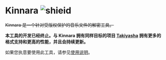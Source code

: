 # Kinnara ![shieid](https://img.shields.io/badge/python-3.6%2B-green)

~~Kinnara 是一个针对受版权保护的音乐文件的解密工具。~~

**本工具的开发已经终止。与 Kinnara 拥有同样目标的项目 [Takiyasha](https://github.com/nukemiko/takiyasha) 拥有更多的格式支持和更高的性能，并且会持续更新。**

如果您执意要使用此工具，请参见[使用说明](DEPRECATEDREADME.md)。
